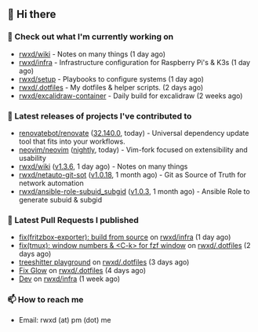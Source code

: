 ## 👋 Hi there

### 👷 Check out what I'm currently working on


- [rwxd/wiki](https://github.com/rwxd/wiki) - Notes on many things (1 day ago)
- [rwxd/infra](https://github.com/rwxd/infra) - Infrastructure configuration for Raspberry Pi&#39;s &amp; K3s (1 day ago)
- [rwxd/setup](https://github.com/rwxd/setup) - Playbooks to configure systems (1 day ago)
- [rwxd/.dotfiles](https://github.com/rwxd/.dotfiles) - My dotfiles &amp; helper scripts. (2 days ago)
- [rwxd/excalidraw-container](https://github.com/rwxd/excalidraw-container) - Daily build for excalidraw (2 weeks ago)

### 🔭 Latest releases of projects I've contributed to


- [renovatebot/renovate](https://github.com/renovatebot/renovate) ([32.140.0](https://github.com/renovatebot/renovate/releases/tag/32.140.0), today) - Universal dependency update tool that fits into your workflows.
- [neovim/neovim](https://github.com/neovim/neovim) ([nightly](https://github.com/neovim/neovim/releases/tag/nightly), today) - Vim-fork focused on extensibility and usability
- [rwxd/wiki](https://github.com/rwxd/wiki) ([v1.3.6](https://github.com/rwxd/wiki/releases/tag/v1.3.6), 1 day ago) - Notes on many things
- [rwxd/netauto-git-sot](https://github.com/rwxd/netauto-git-sot) ([v1.0.18](https://github.com/rwxd/netauto-git-sot/releases/tag/v1.0.18), 1 month ago) - Git as Source of Truth for network automation
- [rwxd/ansible-role-subuid_subgid](https://github.com/rwxd/ansible-role-subuid_subgid) ([v1.0.3](https://github.com/rwxd/ansible-role-subuid_subgid/releases/tag/v1.0.3), 1 month ago) - Ansible Role to generate subuid &amp; subgid

### 🔨 Latest Pull Requests I published


- [fix(fritzbox-exporter): build from source](https://github.com/rwxd/infra/pull/62) on [rwxd/infra](https://github.com/rwxd/infra) (1 day ago)
- [fix(tmux): window numbers &amp; &lt;C-k&gt; for fzf window](https://github.com/rwxd/.dotfiles/pull/29) on [rwxd/.dotfiles](https://github.com/rwxd/.dotfiles) (2 days ago)
- [treeshitter playground](https://github.com/rwxd/.dotfiles/pull/28) on [rwxd/.dotfiles](https://github.com/rwxd/.dotfiles) (3 days ago)
- [Fix Glow](https://github.com/rwxd/.dotfiles/pull/27) on [rwxd/.dotfiles](https://github.com/rwxd/.dotfiles) (4 days ago)
- [Dev](https://github.com/rwxd/infra/pull/60) on [rwxd/infra](https://github.com/rwxd/infra) (1 week ago)

### 📫 How to reach me

- Email: rwxd (at) pm (dot) me
